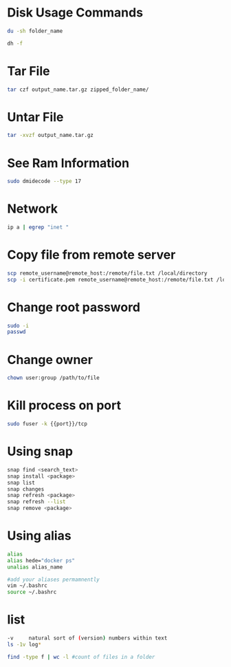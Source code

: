 # Disk Usage Commands

```bash
du -sh folder_name
```

```bash
dh -f
```


# Tar File
```bash
tar czf output_name.tar.gz zipped_folder_name/
```

# Untar File
```bash
tar -xvzf output_name.tar.gz
```

# See Ram Information
```bash
sudo dmidecode --type 17
```


# Network
```bash
ip a | egrep "inet "
```


# Copy file from remote server
```bash
scp remote_username@remote_host:/remote/file.txt /local/directory
scp -i certificate.pem remote_username@remote_host:/remote/file.txt /local/directory
```

# Change root password
```bash
sudo -i
passwd
```

# Change owner
```bash
chown user:group /path/to/file
```

# Kill process on port
```bash
sudo fuser -k {{port}}/tcp
```

# Using snap
```bash
snap find <search_text>
snap install <package>
snap list
snap changes
snap refresh <package>
snap refresh --list
snap remove <package>
```

# Using alias
```bash
alias
alias hede="docker ps"
unalias alias_name

#add your aliases permamnently
vim ~/.bashrc
source ~/.bashrc
```


# list
```bash
-v     natural sort of (version) numbers within text
ls -1v log*

find -type f | wc -l #count of files in a folder
```
